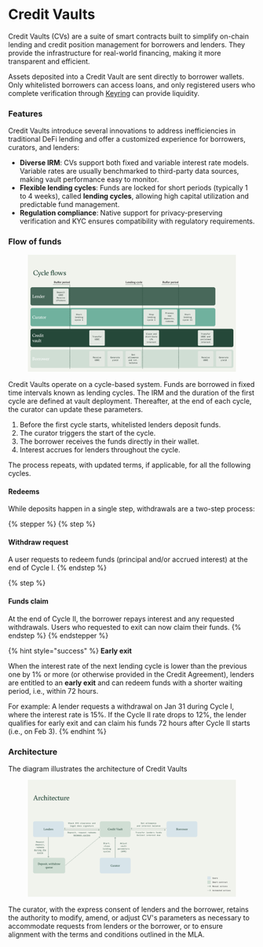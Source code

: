 # Credit Vaults

Credit Vaults (CVs) are a suite of smart contracts built to simplify on-chain lending and credit position management for borrowers and lenders. They provide the infrastructure for real-world financing, making it more transparent and efficient.

Assets deposited into a Credit Vault are sent directly to borrower wallets. Only whitelisted borrowers can access loans, and only registered users who complete verification through [Keyring](https://www.keyring.network/) can provide liquidity.

### Features

Credit Vaults introduce several innovations to address inefficiencies in traditional DeFi lending and offer a customized experience for borrowers, curators, and lenders:

* **Diverse IRM**: CVs support both fixed and variable interest rate models. Variable rates are usually benchmarked to third-party data sources, making vault performance easy to monitor.
* **Flexible lending cycles**: Funds are locked for short periods (typically 1 to 4 weeks), called **lending cycles**, allowing high capital utilization and predictable fund management.
* **Regulation compliance**: Native support for privacy-preserving verification and KYC ensures compatibility with regulatory requirements.

### Flow of funds

<figure><img src="../../.gitbook/assets/Docs_credit_vault_flows.png" alt=""><figcaption></figcaption></figure>

Credit Vaults operate on a cycle-based system. Funds are borrowed in fixed time intervals known as lending cycles.  The IRM and the duration of the first cycle are defined at vault deployment. Thereafter, at the end of each cycle, the curator can update these parameters.

1. Before the first cycle starts, whitelisted lenders deposit funds.
2. The curator triggers the start of the cycle.
3. The borrower receives the funds directly in their wallet.
4. Interest accrues for lenders throughout the cycle.

The process repeats, with updated terms,  if applicable, for all the following cycles.

#### Redeems

While deposits happen in a single step, withdrawals are a two-step process:

{% stepper %}
{% step %}
#### Withdraw request

A user requests to redeem funds (principal and/or accrued interest) at the end of Cycle I.
{% endstep %}

{% step %}
#### Funds claim

At the end of Cycle II, the borrower repays interest and any requested withdrawals. Users who requested to exit can now claim their funds.
{% endstep %}
{% endstepper %}

{% hint style="success" %}
**Early exit**

When the interest rate of the next lending cycle is lower than the previous one by 1% or more (or otherwise provided in the Credit Agreement), lenders are entitled to an **early exit** and can redeem funds with a shorter waiting period, i.e., within 72 hours. &#x20;

For example: A lender requests a withdrawal on Jan 31 during Cycle I, where the interest rate is 15%.  If the Cycle II rate drops to 12%, the lender qualifies for early exit and can claim his funds 72 hours after Cycle II starts (i.e., on Feb 3).
{% endhint %}

### Architecture

The diagram illustrates the architecture of Credit Vaults

<figure><img src="../../.gitbook/assets/Docs_credit_vault_architecture.png" alt=""><figcaption></figcaption></figure>

The curator, with the express consent of lenders and the borrower, retains the authority to modify, amend, or adjust CV's parameters as necessary to accommodate requests from lenders or the borrower, or to ensure alignment with the terms and conditions outlined in the MLA.
